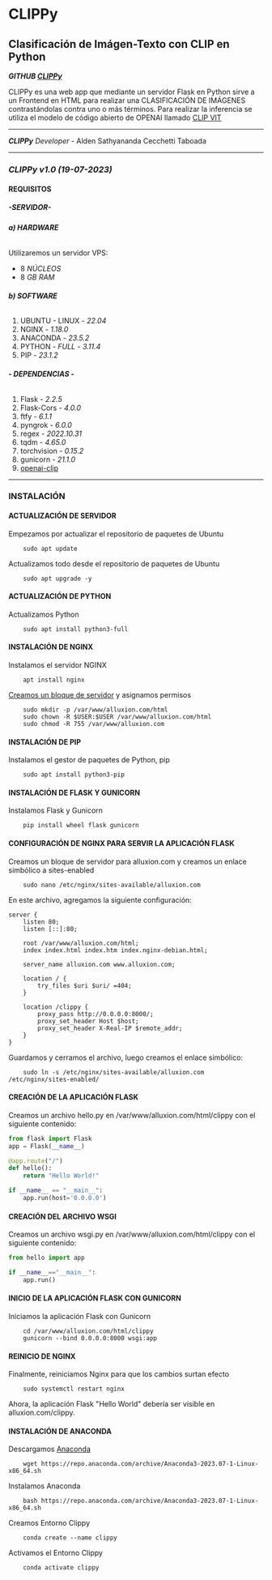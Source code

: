 # **CLIPPy**
## **Clasificación de Imágen-Texto con CLIP en Python**

***GITHUB [CLIPPy](https://github.com/Alden1320/clippy)***

CLIPPy es una web app que mediante un servidor Flask en Python sirve a un Frontend en HTML para realizar una CLASIFICACIÓN DE IMÁGENES contrastándolas contra uno o más términos. Para realizar la inferencia se utiliza el modelo de código abierto de OPENAI llamado [CLIP VIT](https://github.com/openai/CLIP.git)

___
***CLIPPy*** *Developer* -   Alden Sathyananda Cecchetti Taboada
___

### ***CLIPPy v1.0 (19-07-2023)*** 

#### **REQUISITOS**

##### **-SERVIDOR-**

###### **a) HARDWARE**
Utilizaremos un servidor VPS:
- 8 _NÚCLEOS_
- 8 _GB RAM_

###### **b) SOFTWARE**
1. UBUNTU - LINUX - _22.04_
2. NGINX - _1.18.0_
3. ANACONDA - _23.5.2_
4. PYTHON - _FULL_ - _3.11.4_
5. PIP - _23.1.2_

###### **- DEPENDENCIAS -**
1. Flask - _2.2.5_
2. Flask-Cors - _4.0.0_
3. ftfy - _6.1.1_
4. pyngrok - _6.0.0_
5. regex - _2022.10.31_
6. tqdm - _4.65.0_
7. torchvision - _0.15.2_
8. gunicorn - _21.1.0_
9. [openai-clip](https://github.com/openai/CLIP.git)

___
### **INSTALACIÓN**
#### **ACTUALIZACIÓN DE SERVIDOR**
Empezamos por actualizar el repositorio de paquetes de Ubuntu

```linux
    sudo apt update
```

Actualizamos todo desde el repositorio de paquetes de Ubuntu

```linux
    sudo apt upgrade -y
```

#### **ACTUALIZACIÓN DE PYTHON**
Actualizamos Python

```linux
    sudo apt install python3-full
```

#### **INSTALACIÓN DE NGINX**  
Instalamos el servidor NGINX

```linux
    apt install nginx
```

[Creamos un bloque de servidor](https://www.digitalocean.com/community/tutorials/how-to-install-nginx-on-ubuntu-18-04) y asignamos permisos

```linux
    sudo mkdir -p /var/www/alluxion.com/html
    sudo chown -R $USER:$USER /var/www/alluxion.com/html
    sudo chmod -R 755 /var/www/alluxion.com
```

#### **INSTALACIÓN DE PIP**
Instalamos el gestor de paquetes de Python, pip

```linux
    sudo apt install python3-pip
```

#### **INSTALACIÓN DE FLASK Y GUNICORN**
Instalamos Flask y Gunicorn

```linux
    pip install wheel flask gunicorn
```

#### **CONFIGURACIÓN DE NGINX PARA SERVIR LA APLICACIÓN FLASK**
Creamos un bloque de servidor para alluxion.com y creamos un enlace simbólico a sites-enabled

```linux
    sudo nano /etc/nginx/sites-available/alluxion.com
```

En este archivo, agregamos la siguiente configuración:

```nginx
server {
    listen 80;
    listen [::]:80;

    root /var/www/alluxion.com/html;
    index index.html index.htm index.nginx-debian.html;

    server_name alluxion.com www.alluxion.com;

    location / {
        try_files $uri $uri/ =404;
    }

    location /clippy {
        proxy_pass http://0.0.0.0:8000/;
        proxy_set_header Host $host;
        proxy_set_header X-Real-IP $remote_addr;    
    }
}
```

Guardamos y cerramos el archivo, luego creamos el enlace simbólico:

```linux
    sudo ln -s /etc/nginx/sites-available/alluxion.com /etc/nginx/sites-enabled/
```

#### **CREACIÓN DE LA APLICACIÓN FLASK**
Creamos un archivo hello.py en /var/www/alluxion.com/html/clippy con el siguiente contenido:

```python
from flask import Flask
app = Flask(__name__)

@app.route("/")
def hello():
    return "Hello World!"

if __name__ == "__main__":
    app.run(host='0.0.0.0')
```

#### **CREACIÓN DEL ARCHIVO WSGI**
Creamos un archivo wsgi.py en /var/www/alluxion.com/html/clippy con el siguiente contenido:

```python
from hello import app

if __name__=="__main__":
    app.run()
```

#### **INICIO DE LA APLICACIÓN FLASK CON GUNICORN**
Iniciamos la aplicación Flask con Gunicorn

```linux
    cd /var/www/alluxion.com/html/clippy
    gunicorn --bind 0.0.0.0:8000 wsgi:app
```

#### **REINICIO DE NGINX**
Finalmente, reiniciamos Nginx para que los cambios surtan efecto

```linux
    sudo systemctl restart nginx
```

Ahora, la aplicación Flask "Hello World" debería ser visible en alluxion.com/clippy.


#### **INSTALACIÓN DE ANACONDA**  
Descargamos [Anaconda](https://www.anaconda.com/download)

```linux
    wget https://repo.anaconda.com/archive/Anaconda3-2023.07-1-Linux-x86_64.sh
```

Instalamos Anaconda

```linux
    bash https://repo.anaconda.com/archive/Anaconda3-2023.07-1-Linux-x86_64.sh
```

Creamos Entorno Clippy

```linux
    conda create --name clippy
```

Activamos el Entorno Clippy

```linux
    conda activate clippy
```

